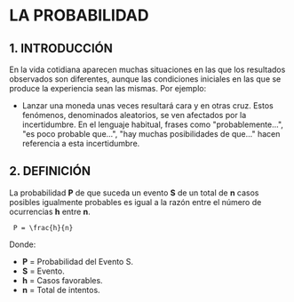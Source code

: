 # LA PROBABILIDAD
## 1. INTRODUCCIÓN
En la vida cotidiana aparecen muchas situaciones en las que los resultados observados son diferentes, 
aunque las condiciones iniciales en las que se produce la experiencia sean las mismas. Por ejemplo:
  - Lanzar una moneda unas veces resultará cara y en otras cruz. 
Estos fenómenos, denominados aleatorios, se ven afectados por la incertidumbre. En el lenguaje 
habitual, frases como "probablemente...", "es poco probable que...", "hay muchas posibilidades 
de que..." hacen referencia a esta incertidumbre.
## 2. DEFINICIÓN
La probabilidad **P** de que suceda un evento **S** de un total de **n** casos posibles igualmente probables es igual a la razón entre el número de ocurrencias **h** entre **n**.

     P = \frac{h}{n}

Donde:
- **P** = Probabilidad del Evento S.
- **S** = Evento.
- **h** = Casos favorables.
- **n** = Total de intentos.
